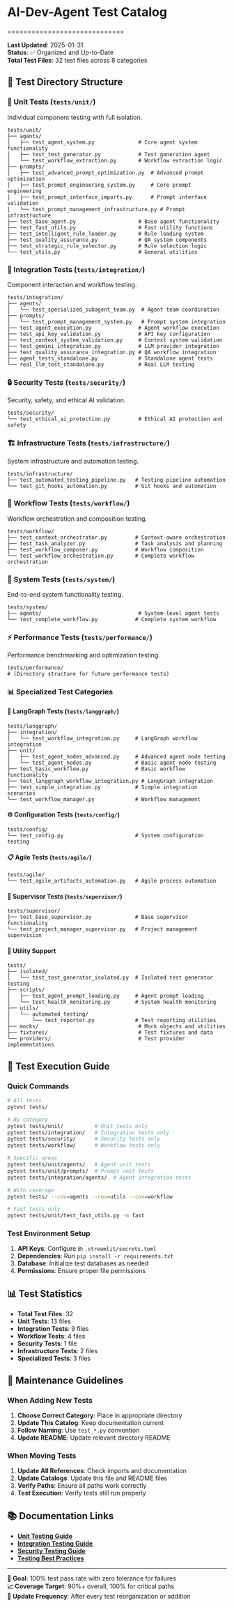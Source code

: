 # AI-Dev-Agent Test Catalog
=============================

**Last Updated**: 2025-01-31  
**Status**: ✅ Organized and Up-to-Date  
**Total Test Files**: 32 test files across 8 categories  

## 📁 Test Directory Structure

### **🧪 Unit Tests** (`tests/unit/`)
Individual component testing with full isolation.

```
tests/unit/
├── agents/
│   ├── test_agent_system.py              # Core agent system functionality
│   ├── test_test_generator.py            # Test generation agent 
│   └── test_workflow_extraction.py       # Workflow extraction logic
├── prompts/
│   ├── test_advanced_prompt_optimization.py  # Advanced prompt optimization
│   ├── test_prompt_engineering_system.py     # Core prompt engineering
│   ├── test_prompt_interface_imports.py      # Prompt interface validation
│   └── test_prompt_management_infrastructure.py # Prompt infrastructure
├── test_base_agent.py                    # Base agent functionality
├── test_fast_utils.py                    # Fast utility functions
├── test_intelligent_rule_loader.py       # Rule loading system
├── test_quality_assurance.py             # QA system components
├── test_strategic_rule_selector.py       # Rule selection logic
└── test_utils.py                         # General utilities
```

### **🔗 Integration Tests** (`tests/integration/`)
Component interaction and workflow testing.

```
tests/integration/
├── agents/
│   └── test_specialized_subagent_team.py  # Agent team coordination
├── prompts/
│   └── test_prompt_management_system.py   # Prompt system integration
├── test_agent_execution.py               # Agent workflow execution
├── test_api_key_validation.py            # API key configuration
├── test_context_system_validation.py     # Context system validation
├── test_gemini_integration.py            # LLM provider integration
├── test_quality_assurance_integration.py # QA workflow integration
├── agent_tests_standalone.py             # Standalone agent tests
└── real_llm_test_standalone.py           # Real LLM testing
```

### **🔒 Security Tests** (`tests/security/`)
Security, safety, and ethical AI validation.

```
tests/security/
└── test_ethical_ai_protection.py         # Ethical AI protection and safety
```

### **🏗️ Infrastructure Tests** (`tests/infrastructure/`)
System infrastructure and automation testing.

```
tests/infrastructure/
├── test_automated_testing_pipeline.py   # Testing pipeline automation
└── test_git_hooks_automation.py         # Git hooks and automation
```

### **🌊 Workflow Tests** (`tests/workflow/`)
Workflow orchestration and composition testing.

```
tests/workflow/
├── test_context_orchestrator.py         # Context-aware orchestration
├── test_task_analyzer.py                # Task analysis and planning
├── test_workflow_composer.py            # Workflow composition
└── test_workflow_orchestration.py       # Complete workflow orchestration
```

### **🏢 System Tests** (`tests/system/`)
End-to-end system functionality testing.

```
tests/system/
├── agents/                               # System-level agent tests
└── test_complete_workflow.py            # Complete system workflow
```

### **⚡ Performance Tests** (`tests/performance/`)
Performance benchmarking and optimization testing.

```
tests/performance/
# (Directory structure for future performance tests)
```

### **📊 Specialized Test Categories**

#### **🧩 LangGraph Tests** (`tests/langgraph/`)
```
tests/langgraph/
├── integration/
│   └── test_workflow_integration.py     # LangGraph workflow integration
├── unit/
│   ├── test_agent_nodes_advanced.py     # Advanced agent node testing
│   └── test_agent_nodes.py              # Basic agent node testing
├── test_basic_workflow.py               # Basic workflow functionality
├── test_langgraph_workflow_integration.py # LangGraph integration
├── test_simple_integration.py           # Simple integration scenarios
└── test_workflow_manager.py             # Workflow management
```

#### **⚙️ Configuration Tests** (`tests/config/`)
```
tests/config/
└── test_config.py                       # System configuration testing
```

#### **📋 Agile Tests** (`tests/agile/`)
```
tests/agile/
└── test_agile_artifacts_automation.py   # Agile process automation
```

#### **👥 Supervisor Tests** (`tests/supervisor/`)
```
tests/supervisor/
├── test_base_supervisor.py              # Base supervisor functionality
└── test_project_manager_supervisor.py   # Project management supervision
```

#### **🔧 Utility Support**
```
tests/
├── isolated/
│   └── test_test_generator_isolated.py  # Isolated test generator testing
├── scripts/
│   ├── test_agent_prompt_loading.py     # Agent prompt loading
│   └── test_health_monitoring.py        # System health monitoring
├── utils/
│   └── automated_testing/
│       └── test_reporter.py             # Test reporting utilities
├── mocks/                                # Mock objects and utilities
├── fixtures/                             # Test fixtures and data
└── providers/                            # Test provider implementations
```

## 🎯 Test Execution Guide

### **Quick Commands**
```bash
# All tests
pytest tests/

# By category
pytest tests/unit/          # Unit tests only
pytest tests/integration/   # Integration tests only
pytest tests/security/      # Security tests only
pytest tests/workflow/      # Workflow tests only

# Specific areas
pytest tests/unit/agents/   # Agent unit tests
pytest tests/unit/prompts/  # Prompt unit tests
pytest tests/integration/agents/  # Agent integration tests

# With coverage
pytest tests/ --cov=agents --cov=utils --cov=workflow

# Fast tests only
pytest tests/unit/test_fast_utils.py -m fast
```

### **Test Environment Setup**
1. **API Keys**: Configure in `.streamlit/secrets.toml`
2. **Dependencies**: Run `pip install -r requirements.txt`
3. **Database**: Initialize test databases as needed
4. **Permissions**: Ensure proper file permissions

## 📊 Test Statistics

- **Total Test Files**: 32
- **Unit Tests**: 13 files
- **Integration Tests**: 9 files  
- **Workflow Tests**: 4 files
- **Security Tests**: 1 file
- **Infrastructure Tests**: 2 files
- **Specialized Tests**: 3 files

## 🔄 Maintenance Guidelines

### **When Adding New Tests**
1. **Choose Correct Category**: Place in appropriate directory
2. **Update This Catalog**: Keep documentation current
3. **Follow Naming**: Use `test_*.py` convention
4. **Update README**: Update relevant directory README

### **When Moving Tests**
1. **Update All References**: Check imports and documentation
2. **Update Catalogs**: Update this file and README files
3. **Verify Paths**: Ensure all paths work correctly
4. **Test Execution**: Verify tests still run properly

## 📚 Documentation Links

- **[Unit Testing Guide](../docs/testing/unit_testing.md)**
- **[Integration Testing Guide](../docs/testing/integration_testing.md)**  
- **[Security Testing Guide](../docs/testing/security_testing.md)**
- **[Testing Best Practices](../docs/testing/README.md)**

---

**🎯 Goal**: 100% test pass rate with zero tolerance for failures  
**📈 Coverage Target**: 90%+ overall, 100% for critical paths  
**🔄 Update Frequency**: After every test reorganization or addition  
